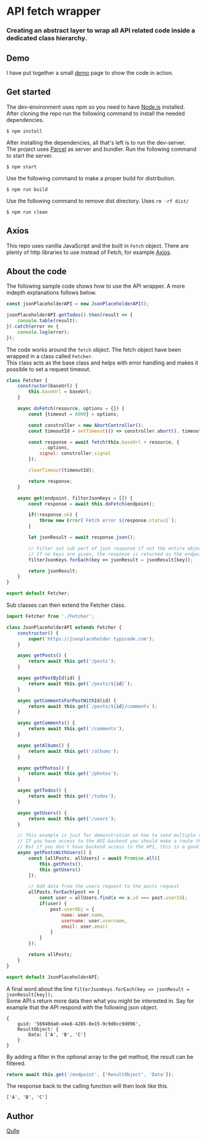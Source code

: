 # API fetch wrapper
### Creating an abstract layer to wrap all API related code inside a dedicated class hierarchy.

## Demo
I have put together a small [demo](https://qulle.github.io/api-fetch-wrapper/) page to show the code in action.

## Get started
The dev-environment uses npm so you need to have [Node.js](https://nodejs.org/en/) installed. \
After cloning the repo run the following command to install the needed dependencies.
```
$ npm install
```

After installing the dependencies, all that's left is to run the dev-server.\
The project uses [Parcel](https://parceljs.org/) as server and bundler.
Run the following command to start the server.
```
$ npm start
```

Use the following command to make a proper build for distribution.
```
$ npm run build
```

Use the following command to remove dist directory. Uses `rm -rf dist/` 
```
$ npm run clean
```

## Axios
This repo uses vanilla JavaScript and the built in `Fetch` object. There are plenty of http libraries to use instead of Fetch, for example [Axios](https://axios-http.com/).

## About the code
The following sample code shows how to use the API wrapper. A more indepth explanations follows below.
```javascript
const jsonPlaceholderAPI = new JsonPlaceholderAPI();

jsonPlaceholderAPI.getTodos().then(result => {
    console.table(result);
}).catch(error => {
    console.log(error);
});
```

The code works around the `fetch` object. The fetch object have been wrapped in a class called `Fetcher`. \
This class acts as the base class and helps with error handling and makes it possible to set a request timeout.
```javascript
class Fetcher {
    constructor(baseUrl) {
        this.baseUrl = baseUrl;
    }

    async doFetch(resource, options = {}) {
        const {timeout = 8000} = options;

        const constroller = new AbortController();
        const timeoutId = setTimeout(() => constroller.abort(), timeout);

        const response = await fetch(this.baseUrl + resource, {
            ...options,
            signal: constroller.signal
        });

        clearTimeout(timeoutId);

        return response;
    }

    async get(endpoint, filterJsonKeys = []) {
        const response = await this.doFetch(endpoint);

        if(!response.ok) {
            throw new Error(`Fetch error ${response.status}`);
        }

        let jsonResult = await response.json();

        // Filter out sub part of json response if not the entire object is wanted.
        // If no keys are given, the response is returned as the endpoint has responded.
        filterJsonKeys.forEach(key => jsonResult = jsonResult[key]);

        return jsonResult;
    }
}

export default Fetcher;
```

Sub classes can then extend the Fetcher class.
```javascript
import Fetcher from './Fetcher';

class JsonPlaceholderAPI extends Fetcher {
    constructor() {
        super('https://jsonplaceholder.typicode.com');
    }

    async getPosts() {
        return await this.get('/posts');
    }

    async getPostById(id) {
        return await this.get(`/posts/${id}`);
    }

    async getCommentsForPostWithId(id) {
        return await this.get(`/posts/${id}/comments`);
    }

    async getComments() {
        return await this.get('/comments');
    }

    async getAlbums() {
        return await this.get('/albums');
    }

    async getPhotos() {
        return await this.get('/photos');
    }

    async getTodos() {
        return await this.get('/todos');
    }

    async getUsers() {
        return await this.get('/users');
    }

    // This example is just for demonstration on how to send multiple requests.
    // If you have access to the API-backend you should make a route that returns this behaviour in a single request.
    // But if you don't have backend access to the API, this is a good option.
    async getPostsWithUsers() {
        const [allPosts, allUsers] = await Promise.all([
            this.getPosts(),
            this.getUsers()
        ]);

        // Add data from the users request to the posts request
        allPosts.forEach(post => {
            const user = allUsers.find(x => x.id === post.userId);
            if(user) {
                post.userObj = {
                    name: user.name,
                    username: user.username,
                    email: user.email
                }
            }
        });

        return allPosts;
    }
}

export default JsonPlaceholderAPI;
```

A final word about the line `filterJsonKeys.forEach(key => jsonResult = jsonResult[key]);` \
Some API:s return more data then what you might be interested in. Say for example that the API respond with the following json object.
```
{
    guid: '56940da0-e4e8-4285-8e15-9c9d0cc9d096',
    ResultObject: {
        Data: ['A', 'B', 'C']
    }
}
```

By adding a filter in the optional array to the get method, the result can be filtered.
```javascript
return await this.get('/endpoint', ['ResultObject', 'Data']);
```

The response back to the calling function will then look like this.
```
['A', 'B', 'C']
```

## Author
[Qulle](https://github.com/qulle/)